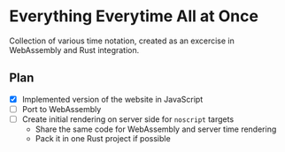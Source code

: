 # Everything Everytime All at Once

Collection of various time notation, created as an excercise in WebAssembly and Rust integration.

## Plan

- [x] Implemented version of the website in JavaScript
- [ ] Port to WebAssembly
- [ ] Create initial rendering on server side for `noscript` targets
  - Share the same code for WebAssembly and server time rendering
  - Pack it in one Rust project if possible
